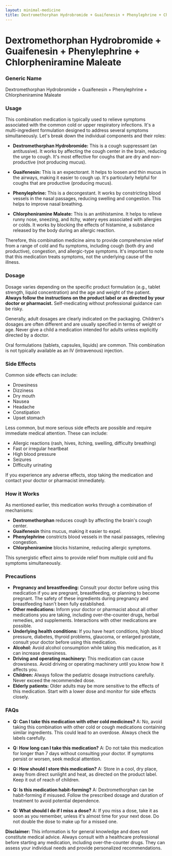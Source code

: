 ```yaml
---
layout: minimal-medicine
title: Dextromethorphan Hydrobromide + Guaifenesin + Phenylephrine + Chlorpheniramine Maleate
---
```


# Dextromethorphan Hydrobromide + Guaifenesin + Phenylephrine + Chlorpheniramine Maleate
### Generic Name
Dextromethorphan Hydrobromide + Guaifenesin + Phenylephrine + Chlorpheniramine Maleate


### Usage

This combination medication is typically used to relieve symptoms associated with the common cold or upper respiratory infections.  It's a multi-ingredient formulation designed to address several symptoms simultaneously.  Let's break down the individual components and their roles:

* **Dextromethorphan Hydrobromide:** This is a cough suppressant (an antitussive). It works by affecting the cough center in the brain, reducing the urge to cough.  It's most effective for coughs that are dry and non-productive (not producing mucus).

* **Guaifenesin:** This is an expectorant. It helps to loosen and thin mucus in the airways, making it easier to cough up. It's particularly helpful for coughs that are productive (producing mucus).

* **Phenylephrine:** This is a decongestant. It works by constricting blood vessels in the nasal passages, reducing swelling and congestion. This helps to improve nasal breathing.

* **Chlorpheniramine Maleate:** This is an antihistamine. It helps to relieve runny nose, sneezing, and itchy, watery eyes associated with allergies or colds.  It works by blocking the effects of histamine, a substance released by the body during an allergic reaction.

Therefore, this combination medicine aims to provide comprehensive relief from a range of cold and flu symptoms, including cough (both dry and productive), congestion, and allergic-type symptoms.  It's important to note that this medication treats symptoms, not the underlying cause of the illness.


### Dosage

Dosage varies depending on the specific product formulation (e.g., tablet strength, liquid concentration) and the age and weight of the patient.  **Always follow the instructions on the product label or as directed by your doctor or pharmacist.**  Self-medicating without professional guidance can be risky.

Generally, adult dosages are clearly indicated on the packaging.  Children's dosages are often different and are usually specified in terms of weight or age.  Never give a child a medication intended for adults unless explicitly directed by a doctor.  

Oral formulations (tablets, capsules, liquids) are common.  This combination is not typically available as an IV (intravenous) injection.


### Side Effects

Common side effects can include:

* Drowsiness
* Dizziness
* Dry mouth
* Nausea
* Headache
* Constipation
* Upset stomach

Less common, but more serious side effects are possible and require immediate medical attention. These can include:

* Allergic reactions (rash, hives, itching, swelling, difficulty breathing)
* Fast or irregular heartbeat
* High blood pressure
* Seizures
* Difficulty urinating


If you experience any adverse effects, stop taking the medication and contact your doctor or pharmacist immediately.


### How it Works

As mentioned earlier, this medication works through a combination of mechanisms:

* **Dextromethorphan** reduces cough by affecting the brain's cough center.
* **Guaifenesin** thins mucus, making it easier to expel.
* **Phenylephrine** constricts blood vessels in the nasal passages, relieving congestion.
* **Chlorpheniramine** blocks histamine, reducing allergic symptoms.


This synergistic effect aims to provide relief from multiple cold and flu symptoms simultaneously.


### Precautions

* **Pregnancy and breastfeeding:** Consult your doctor before using this medication if you are pregnant, breastfeeding, or planning to become pregnant.  The safety of these ingredients during pregnancy and breastfeeding hasn't been fully established.
* **Other medications:** Inform your doctor or pharmacist about all other medications you are taking, including over-the-counter drugs, herbal remedies, and supplements.  Interactions with other medications are possible.
* **Underlying health conditions:** If you have heart conditions, high blood pressure, diabetes, thyroid problems, glaucoma, or enlarged prostate, consult your doctor before using this medication.
* **Alcohol:** Avoid alcohol consumption while taking this medication, as it can increase drowsiness.
* **Driving and operating machinery:**  This medication can cause drowsiness. Avoid driving or operating machinery until you know how it affects you.
* **Children:**  Always follow the pediatric dosage instructions carefully.  Never exceed the recommended dose.
* **Elderly patients:** Older adults may be more sensitive to the effects of this medication.  Start with a lower dose and monitor for side effects closely.


### FAQs

* **Q: Can I take this medication with other cold medicines?** A:  No, avoid taking this combination with other cold or cough medications containing similar ingredients.  This could lead to an overdose.  Always check the labels carefully.

* **Q: How long can I take this medication?** A: Do not take this medication for longer than 7 days without consulting your doctor. If symptoms persist or worsen, seek medical attention.

* **Q: How should I store this medication?** A: Store in a cool, dry place, away from direct sunlight and heat, as directed on the product label. Keep it out of reach of children.

* **Q: Is this medication habit-forming?** A: Dextromethorphan can be habit-forming if misused. Follow the prescribed dosage and duration of treatment to avoid potential dependence.

* **Q: What should I do if I miss a dose?** A: If you miss a dose, take it as soon as you remember, unless it's almost time for your next dose.  Do not double the dose to make up for a missed one.


**Disclaimer:** This information is for general knowledge and does not constitute medical advice. Always consult with a healthcare professional before starting any medication, including over-the-counter drugs.  They can assess your individual needs and provide personalized recommendations.
